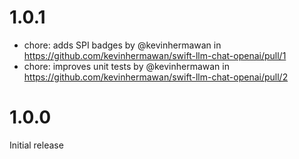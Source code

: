 # 1.0.1

- chore: adds SPI badges by @kevinhermawan in https://github.com/kevinhermawan/swift-llm-chat-openai/pull/1
- chore: improves unit tests by @kevinhermawan in https://github.com/kevinhermawan/swift-llm-chat-openai/pull/2

# 1.0.0

Initial release
